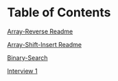 # Table of Contents

[Array-Reverse Readme](array-reverse%2FREADME.md)

[Array-Shift-Insert Readme](https://github.com/maddieamie/Python-401.Data-structures-and-algorithms/blob/main/insertshiftarray/README.md)

[Binary-Search](https://github.com/maddieamie/Python-401.Data-structures-and-algorithms/tree/main/array-binary-search)

[Interview 1](https://github.com/maddieamie/Python-401.Data-structures-and-algorithms/tree/main/interview)

